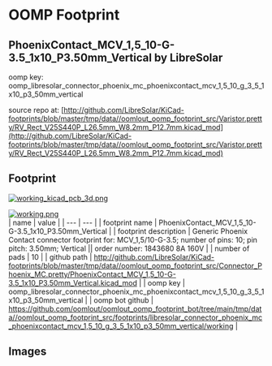 # OOMP Footprint  
## PhoenixContact_MCV_1,5_10-G-3.5_1x10_P3.50mm_Vertical  by LibreSolar  
  
oomp key: oomp_libresolar_connector_phoenix_mc_phoenixcontact_mcv_1,5_10_g_3_5_1x10_p3_50mm_vertical  
  
source repo at: [http://github.com/LibreSolar/KiCad-footprints/blob/master/tmp/data//oomlout_oomp_footprint_src/Varistor.pretty/RV_Rect_V25S440P_L26.5mm_W8.2mm_P12.7mm.kicad_mod](http://github.com/LibreSolar/KiCad-footprints/blob/master/tmp/data//oomlout_oomp_footprint_src/Varistor.pretty/RV_Rect_V25S440P_L26.5mm_W8.2mm_P12.7mm.kicad_mod)  
## Footprint  
  
[![working_kicad_pcb_3d.png](working_kicad_pcb_3d_600.png)](working_kicad_pcb_3d.png)  
  
[![working.png](working_600.png)](working.png)  
| name | value | 
| --- | --- | 
| footprint name | PhoenixContact_MCV_1,5_10-G-3.5_1x10_P3.50mm_Vertical | 
| footprint description | Generic Phoenix Contact connector footprint for: MCV_1,5/10-G-3.5; number of pins: 10; pin pitch: 3.50mm; Vertical || order number: 1843680 8A 160V | 
| number of pads | 10 | 
| github path | http://github.com/LibreSolar/KiCad-footprints/blob/master/tmp/data//oomlout_oomp_footprint_src/Connector_Phoenix_MC.pretty/PhoenixContact_MCV_1,5_10-G-3.5_1x10_P3.50mm_Vertical.kicad_mod | 
| oomp key | oomp_libresolar_connector_phoenix_mc_phoenixcontact_mcv_1,5_10_g_3_5_1x10_p3_50mm_vertical | 
| oomp bot github | https://github.com/oomlout/oomlout_oomp_footprint_bot/tree/main/tmp/data//oomlout_oomp_footprint_src/footprints/libresolar_connector_phoenix_mc_phoenixcontact_mcv_1,5_10_g_3_5_1x10_p3_50mm_vertical/working | 
## Images  

